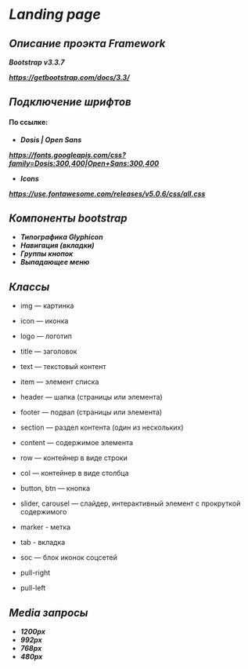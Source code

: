***Landing page***
==================
***Описание проэкта***
***Framework***
---------------
***Bootstrap v3.3.7***

***<https://getbootstrap.com/docs/3.3/>***

***Подключение шрифтов***
---------------------------
#### По ссылке:
* ***Dosis | Open Sans***

***<https://fonts.googleapis.com/css?family=Dosis:300,400|Open+Sans:300,400>***
 
* ***Icons***

***<https://use.fontawesome.com/releases/v5.0.6/css/all.css>***

***Компоненты bootstrap***
---------------------------
* ***Типографика Glyphicon***
* ***Навигация (вкладки)***
* ***Группы кнопок***
* ***Выпадающее меню***

***Классы***
---------------------------
* img — картинка

* icon — иконка

* logo — логотип

* title — заголовок

* text — текстовый контент

* item — элемент списка

* header — шапка (страницы или элемента)

* footer — подвал (страницы или элемента)

* section — раздел контента (один из нескольких)

* content — содержимое элемента

* row — контейнер в виде строки

* col — контейнер в виде столбца

* button, btn — кнопка

* slider, carousel — слайдер, интерактивный элемент с прокруткой содержимого

* marker - метка

* tab - вкладка

* soc — блок иконок соцсетей

* pull-right

* pull-left

***Media запросы***
---------------------------
* ***1200px***
* ***992px***
* ***768px***
* ***480px***
